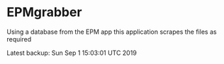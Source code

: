 # EPMgrabber
Using a database from the EPM app this application scrapes the files as required


Latest backup: Sun Sep 1 15:03:01 UTC 2019
